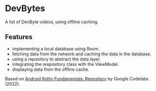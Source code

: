 # DevBytes

A list of DevByte videos, using offline caching.

<!-- <p align="center">
<img src="screenshot.png" style="width:528px;max-width: 100%;">
</p> -->

## Features

- implementing a local database using Room.
- fetching data from the network and caching the data in the database.
- using a repository to abstract the data layer.
- integrating the respository class with the ViewModel.
- displaying data from the offline cache.

Based on [Android Kotlin Fundamentals: Repository](https://developer.android.com/codelabs/kotlin-android-training-repository#0) by Google Codelabs (2022).
